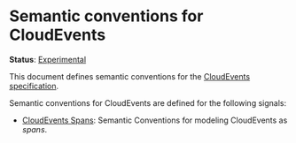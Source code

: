 <!--- Hugo front matter used to generate the website version of this page:
linkTitle: CloudEvents
--->

# Semantic conventions for CloudEvents

**Status**: [Experimental][DocumentStatus]

This document defines semantic conventions for the [CloudEvents specification](https://github.com/cloudevents/spec/blob/v1.0.2/cloudevents/spec.md#overview).

Semantic conventions for CloudEvents are defined for the following signals:

- [CloudEvents Spans](cloudevents-spans.md): Semantic Conventions for modeling CloudEvents as _spans_.

[DocumentStatus]: https://opentelemetry.io/docs/specs/otel/document-status

